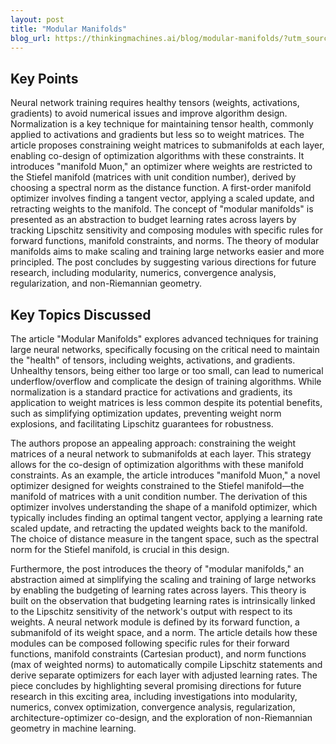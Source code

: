 ```yaml
---
layout: post 
title: "Modular Manifolds"
blog_url: https://thinkingmachines.ai/blog/modular-manifolds/?utm_source=tldrai 
---
```




## Key Points

Neural network training requires healthy tensors (weights, activations, gradients) to avoid numerical issues and improve algorithm design.
Normalization is a key technique for maintaining tensor health, commonly applied to activations and gradients but less so to weight matrices.
The article proposes constraining weight matrices to submanifolds at each layer, enabling co-design of optimization algorithms with these constraints.
It introduces "manifold Muon," an optimizer where weights are restricted to the Stiefel manifold (matrices with unit condition number), derived by choosing a spectral norm as the distance function.
A first-order manifold optimizer involves finding a tangent vector, applying a scaled update, and retracting weights to the manifold.
The concept of "modular manifolds" is presented as an abstraction to budget learning rates across layers by tracking Lipschitz sensitivity and composing modules with specific rules for forward functions, manifold constraints, and norms.
The theory of modular manifolds aims to make scaling and training large networks easier and more principled.
The post concludes by suggesting various directions for future research, including modularity, numerics, convergence analysis, regularization, and non-Riemannian geometry.

## Key Topics Discussed

The article "Modular Manifolds" explores advanced techniques for training large neural networks, specifically focusing on the critical need to maintain the "health" of tensors, including weights, activations, and gradients. Unhealthy tensors, being either too large or too small, can lead to numerical underflow/overflow and complicate the design of training algorithms. While normalization is a standard practice for activations and gradients, its application to weight matrices is less common despite its potential benefits, such as simplifying optimization updates, preventing weight norm explosions, and facilitating Lipschitz guarantees for robustness.

The authors propose an appealing approach: constraining the weight matrices of a neural network to submanifolds at each layer. This strategy allows for the co-design of optimization algorithms with these manifold constraints. As an example, the article introduces "manifold Muon," a novel optimizer designed for weights constrained to the Stiefel manifold—the manifold of matrices with a unit condition number. The derivation of this optimizer involves understanding the shape of a manifold optimizer, which typically includes finding an optimal tangent vector, applying a learning rate scaled update, and retracting the updated weights back to the manifold. The choice of distance measure in the tangent space, such as the spectral norm for the Stiefel manifold, is crucial in this design.

Furthermore, the post introduces the theory of "modular manifolds," an abstraction aimed at simplifying the scaling and training of large networks by enabling the budgeting of learning rates across layers. This theory is built on the observation that budgeting learning rates is intrinsically linked to the Lipschitz sensitivity of the network's output with respect to its weights. A neural network module is defined by its forward function, a submanifold of its weight space, and a norm. The article details how these modules can be composed following specific rules for their forward functions, manifold constraints (Cartesian product), and norm functions (max of weighted norms) to automatically compile Lipschitz statements and derive separate optimizers for each layer with adjusted learning rates. The piece concludes by highlighting several promising directions for future research in this exciting area, including investigations into modularity, numerics, convex optimization, convergence analysis, regularization, architecture-optimizer co-design, and the exploration of non-Riemannian geometry in machine learning.

